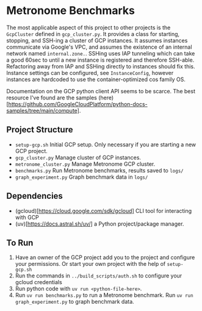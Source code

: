 # Metronome Benchmarks
The most applicable aspect of this project to other projects is the `GcpCluster` defined in `gcp_cluster.py`. It provides a class for starting, stopping, and SSH-ing a cluster of GCP instances. It assumes instances communicate via Google's VPC, and assumes the existence of an internal network named `internal.zone.`. SSHing uses IAP tunneling which can take a good 60sec to until a new instance is registered and therefore SSH-able. Refactoring away from IAP and SSHing directly to instances should fix this. Instance settings can be configured, see `InstanceConfig`, however instances are hardcoded to use the container-optimized cos family OS. 

Documentation on the GCP python client API seems to be scarce. The best resource I've found are the samples (here)[https://github.com/GoogleCloudPlatform/python-docs-samples/tree/main/compute].
## Project Structure
 - `setup-gcp.sh` Initial GCP setup. Only necessary if you are starting a new GCP project.
 - `gcp_cluster.py` Manage cluster of GCP instances. 
 - `metronome_cluster.py` Manage Metronome GCP cluster.
 - `benchmarks.py` Run Metronome benchmarks, results saved to `logs/`
 - `graph_experiment.py` Graph benchmark data in `logs/`
## Dependencies
 - (gcloud)[https://cloud.google.com/sdk/gcloud] CLI tool for interacting with GCP
 - (uv)[https://docs.astral.sh/uv/] a Python project/package manager.
## To Run
 1. Have an owner of the GCP project add you to the project and configure your permissions. Or start your own project with the help of `setup-gcp.sh`
 2. Run the commands in `../build_scripts/auth.sh` to configure your gcloud credentials
 3. Run python code with `uv run <python-file-here>`.
 4. Run `uv run benchmarks.py` to run a Metronome benchmark. Run `uv run graph_experiment.py` to graph benchmark data.
